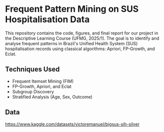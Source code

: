 
# Frequent Pattern Mining on SUS Hospitalisation Data

This repository contains the code, figures, and final report for our project in the Descriptive Learning Course (UFMG, 2025/1). The goal is to identify and analyse frequent patterns in Brazil's Unified Health System (SUS) hospitalisation records using classical algorithms: Apriori, FP-Growth, and Eclat.


## Techniques Used

- Frequent Itemset Mining (FIM)
- FP-Growth, Apriori, and Eclat
- Subgroup Discovery
- Stratified Analysis (Age, Sex, Outcome)


## Data
https://www.kaggle.com/datasets/victoremanuel/bigsus-sih-silver 
